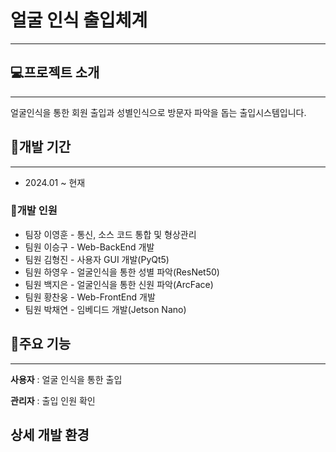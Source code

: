 # 얼굴 인식 출입체계

---

## 💻프로젝트 소개

---

얼굴인식을 통한 회원 출입과 성별인식으로 방문자 파악을 돕는 출입시스템입니다.

## 📆개발 기간

---

- 2024.01 ~ 현재

### 👬개발 인원

- 팀장 이영훈 - 통신, 소스 코드 통합 및 형상관리
- 팀원 이승구 - Web-BackEnd 개발
- 팀원 김형진 - 사용자 GUI 개발(PyQt5)
- 팀원 하영우 - 얼굴인식을 통한 성별 파악(ResNet50)
- 팀원 백지은 - 얼굴인식을 통한 신원 파악(ArcFace)
- 팀원 황찬웅 - Web-FrontEnd 개발
- 팀원 박채연 - 임베디드 개발(Jetson Nano)

## 📌주요 기능

---

**사용자** : 얼굴 인식을 통한 출입

**관리자** : 출입 인원 확인

## 상세 개발 환경